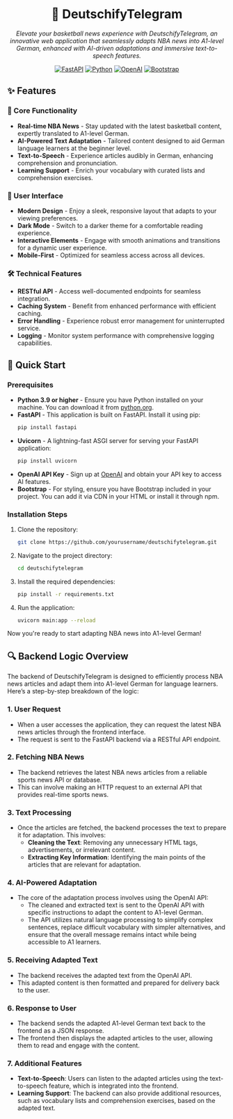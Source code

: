 <div align="center">

# 🏀 DeutschifyTelegram

*Elevate your basketball news experience with DeutschifyTelegram, an innovative web application that seamlessly adapts NBA news into A1-level German, enhanced with AI-driven adaptations and immersive text-to-speech features.*

[![FastAPI](https://img.shields.io/badge/FastAPI-005571?style=for-the-badge&logo=fastapi)](https://fastapi.tiangolo.com/)
[![Python](https://img.shields.io/badge/Python-3.9-3776AB?style=for-the-badge&logo=python&logoColor=white)](https://www.python.org/)
[![OpenAI](https://img.shields.io/badge/OpenAI-412991?style=for-the-badge&logo=openai&logoColor=white)](https://openai.com/)
[![Bootstrap](https://img.shields.io/badge/Bootstrap-7952B3?style=for-the-badge&logo=bootstrap&logoColor=white)](https://getbootstrap.com/)

</div>

## ✨ Features

### 🎯 Core Functionality
- **Real-time NBA News** - Stay updated with the latest basketball content, expertly translated to A1-level German.
- **AI-Powered Text Adaptation** - Tailored content designed to aid German language learners at the beginner level.
- **Text-to-Speech** - Experience articles audibly in German, enhancing comprehension and pronunciation.
- **Learning Support** - Enrich your vocabulary with curated lists and comprehension exercises.

### 🎨 User Interface
- **Modern Design** - Enjoy a sleek, responsive layout that adapts to your viewing preferences.
- **Dark Mode** - Switch to a darker theme for a comfortable reading experience.
- **Interactive Elements** - Engage with smooth animations and transitions for a dynamic user experience.
- **Mobile-First** - Optimized for seamless access across all devices.

### 🛠 Technical Features
- **RESTful API** - Access well-documented endpoints for seamless integration.
- **Caching System** - Benefit from enhanced performance with efficient caching.
- **Error Handling** - Experience robust error management for uninterrupted service.
- **Logging** - Monitor system performance with comprehensive logging capabilities.

## 🚀 Quick Start

### Prerequisites 
- **Python 3.9 or higher** - Ensure you have Python installed on your machine. You can download it from [python.org](https://www.python.org/downloads/).
- **FastAPI** - This application is built on FastAPI. Install it using pip:
  ```bash
  pip install fastapi
  ```
- **Uvicorn** - A lightning-fast ASGI server for serving your FastAPI application:
  ```bash
  pip install uvicorn
  ```
- **OpenAI API Key** - Sign up at [OpenAI](https://openai.com/) and obtain your API key to access AI features.
- **Bootstrap** - For styling, ensure you have Bootstrap included in your project. You can add it via CDN in your HTML or install it through npm.

### Installation Steps
1. Clone the repository:
   ```bash
   git clone https://github.com/yourusername/deutschifytelegram.git
   ```
2. Navigate to the project directory:
   ```bash
   cd deutschifytelegram
   ```
3. Install the required dependencies:
   ```bash
   pip install -r requirements.txt
   ```
4. Run the application:
   ```bash
   uvicorn main:app --reload
   ```

Now you're ready to start adapting NBA news into A1-level German!

## 🔍 Backend Logic Overview

The backend of DeutschifyTelegram is designed to efficiently process NBA news articles and adapt them into A1-level German for language learners. Here’s a step-by-step breakdown of the logic:

### 1. **User Request**
- When a user accesses the application, they can request the latest NBA news articles through the frontend interface.
- The request is sent to the FastAPI backend via a RESTful API endpoint.

### 2. **Fetching NBA News**
- The backend retrieves the latest NBA news articles from a reliable sports news API or database.
- This can involve making an HTTP request to an external API that provides real-time sports news.

### 3. **Text Processing**
- Once the articles are fetched, the backend processes the text to prepare it for adaptation. This involves:
  - **Cleaning the Text**: Removing any unnecessary HTML tags, advertisements, or irrelevant content.
  - **Extracting Key Information**: Identifying the main points of the articles that are relevant for adaptation.

### 4. **AI-Powered Adaptation**
- The core of the adaptation process involves using the OpenAI API:
  - The cleaned and extracted text is sent to the OpenAI API with specific instructions to adapt the content to A1-level German.
  - The API utilizes natural language processing to simplify complex sentences, replace difficult vocabulary with simpler alternatives, and ensure that the overall message remains intact while being accessible to A1 learners.

### 5. **Receiving Adapted Text**
- The backend receives the adapted text from the OpenAI API.
- This adapted content is then formatted and prepared for delivery back to the user.

### 6. **Response to User**
- The backend sends the adapted A1-level German text back to the frontend as a JSON response.
- The frontend then displays the adapted articles to the user, allowing them to read and engage with the content.

### 7. **Additional Features**
- **Text-to-Speech**: Users can listen to the adapted articles using the text-to-speech feature, which is integrated into the frontend.
- **Learning Support**: The backend can also provide additional resources, such as vocabulary lists and comprehension exercises, based on the adapted text.

